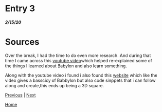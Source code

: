 # Entry 3
##### 2/15/20

# Sources 

Over the break, I had the time to do even more research. And during that time I came across this [youtube video](https://www.youtube.com/watch?v=eQH4273wy7w)which helped re-explained some of the things I learned about Babylon and also learn something.

Along with the youtube video i found i also found this [website](https://developer.mozilla.org/enUS/docs/Games/Techniques/3D_on_the_web/Building_up_a_basic_demo_with_Babylon.js?utm_campaign) which like the video gives a basscicy of Babbylon but also code sinppets that i can follow along and create,this ends up being a 3D square.

[Previous](entry02.md) | [Next](entry04.md)

[Home](../README.md)
